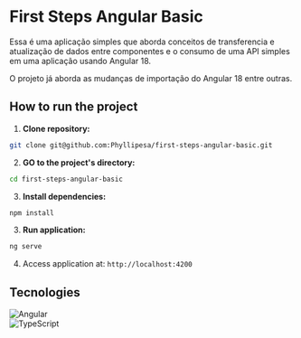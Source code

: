 # First Steps Angular Basic

Essa é uma aplicação simples que aborda conceitos de transferencia e atualização de dados entre componentes e o consumo de uma API simples
em uma aplicação usando Angular 18.

O projeto já aborda as mudanças de importação do Angular 18 entre outras.


## How to run the project

1. **Clone repository:**

```bash
git clone git@github.com:Phyllipesa/first-steps-angular-basic.git
```

2. **GO to the project's directory:**

```bash
cd first-steps-angular-basic
```

3. **Install dependencies:**

```bash
npm install
```

3. **Run application:**

```bash
ng serve
```

4. Access application at: `http://localhost:4200`


## Tecnologies

 ![Angular](https://img.shields.io/badge/angular-%23DD0031.svg?style=for-the-badge&logo=angular&logoColor=white) </br>
 ![TypeScript](https://img.shields.io/badge/typescript-%23007ACC.svg?style=for-the-badge&logo=typescript&logoColor=white)

